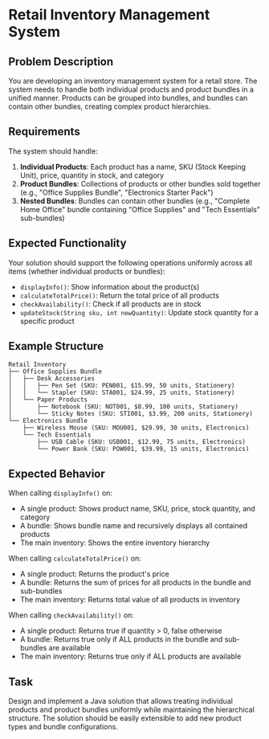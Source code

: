 # Retail Inventory Management System

## Problem Description

You are developing an inventory management system for a retail store. The system needs to handle both individual products and product bundles in a unified manner. Products can be grouped into bundles, and bundles can contain other bundles, creating complex product hierarchies.

## Requirements

The system should handle:

1. **Individual Products**: Each product has a name, SKU (Stock Keeping Unit), price, quantity in stock, and category
2. **Product Bundles**: Collections of products or other bundles sold together (e.g., "Office Supplies Bundle", "Electronics Starter Pack")
3. **Nested Bundles**: Bundles can contain other bundles (e.g., "Complete Home Office" bundle containing "Office Supplies" and "Tech Essentials" sub-bundles)

## Expected Functionality

Your solution should support the following operations uniformly across all items (whether individual products or bundles):

- `displayInfo()`: Show information about the product(s)
- `calculateTotalPrice()`: Return the total price of all products
- `checkAvailability()`: Check if all products are in stock
- `updateStock(String sku, int newQuantity)`: Update stock quantity for a specific product

## Example Structure

```
Retail Inventory
├── Office Supplies Bundle
│   ├── Desk Accessories
│   │   ├── Pen Set (SKU: PEN001, $15.99, 50 units, Stationery)
│   │   └── Stapler (SKU: STA001, $24.99, 25 units, Stationery)
│   └── Paper Products
│       ├── Notebook (SKU: NOT001, $8.99, 100 units, Stationery)
│       └── Sticky Notes (SKU: STI001, $3.99, 200 units, Stationery)
└── Electronics Bundle
    ├── Wireless Mouse (SKU: MOU001, $29.99, 30 units, Electronics)
    └── Tech Essentials
        ├── USB Cable (SKU: USB001, $12.99, 75 units, Electronics)
        └── Power Bank (SKU: POW001, $39.99, 15 units, Electronics)
```

## Expected Behavior

When calling `displayInfo()` on:
- A single product: Shows product name, SKU, price, stock quantity, and category
- A bundle: Shows bundle name and recursively displays all contained products
- The main inventory: Shows the entire inventory hierarchy

When calling `calculateTotalPrice()` on:
- A single product: Returns the product's price
- A bundle: Returns the sum of prices for all products in the bundle and sub-bundles
- The main inventory: Returns total value of all products in inventory

When calling `checkAvailability()` on:
- A single product: Returns true if quantity > 0, false otherwise
- A bundle: Returns true only if ALL products in the bundle and sub-bundles are available
- The main inventory: Returns true only if ALL products are available

## Task

Design and implement a Java solution that allows treating individual products and product bundles uniformly while maintaining the hierarchical structure. The solution should be easily extensible to add new product types and bundle configurations.
